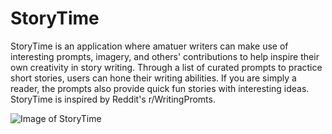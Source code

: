 # StoryTime

StoryTime is an application where amatuer writers can make use of interesting prompts, imagery, and others' contributions to help inspire their own creativity in story writing. Through a list of curated prompts to practice short stories, users can hone their writing abilities. If you are simply a reader, the prompts also provide quick fun stories with interesting ideas. StoryTime is inspired by Reddit's r/WritingPromts.

![Image of StoryTime](https://github.com/dsendik/StoryTime/blob/master/Screen%20Shot%202019-08-24%20at%2010.12.27%20PM.png)
